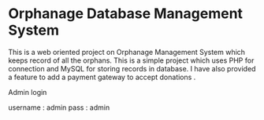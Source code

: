 # Orphanage Database Management System

This is a web oriented project on Orphanage Management System which keeps record of all the orphans. This is a simple project which uses PHP for connection and MySQL for storing records in database. I have also provided a feature to add a payment gateway to accept donations . 

Admin login

username : admin
pass : admin

